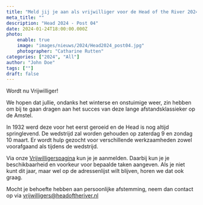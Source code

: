 ```yaml
---
title: "Meld jij je aan als vrijwilliger voor de Head of the River 2024?"
meta_title: ""
description: "Head 2024 - Post 04"
date: 2024-01-24T18:00:00.000Z
photo:
    enable: true
    image: "images/nieuws/2024/Head2024_post04.jpg"
    photographer: "Catharine Rutten"
categories: ["2024", "All"]
author: "John Doe"
tags: [""]
draft: false
---
```

Wordt nu Vrijwilliger!
<!--more-->
We hopen dat jullie, ondanks het winterse en onstuimige weer, zin hebben om bij te gaan dragen aan het succes van deze lange afstandsklassieker op de Amstel. 

In 1932 werd deze voor het eerst geroeid en de Head is nog altijd springlevend. De wedstrijd zal worden gehouden op zaterdag 9 en zondag 10 maart. Er wordt hulp gezocht voor verschillende werkzaamheden zowel voorafgaand als tijdens de wedstrijd.

Via onze [Vrijwilligerspagina](../../../overnew/vrijwilligers/) kun je je aanmelden. Daarbij kun je je beschikbaarheid en voorkeur voor bepaalde taken aangeven. Als je niet kunt dit jaar, maar wel op de adressenlijst wilt blijven, horen we dat ook graag. 

Mocht je behoefte hebben aan persoonlijke afstemming, neem dan contact op via vrijwilligers@headoftheriver.nl
